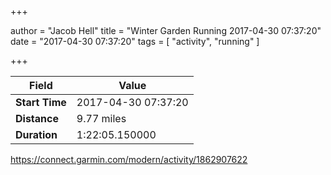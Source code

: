 +++

author = "Jacob Hell"
title = "Winter Garden Running 2017-04-30 07:37:20"
date = "2017-04-30 07:37:20"
tags = [
    "activity", "running"
]

+++

<!--more-->

|Field  |Value  |
|--- | --- |
|**Start Time**|2017-04-30 07:37:20|
|**Distance**|9.77 miles|
|**Duration**|1:22:05.150000|

https://connect.garmin.com/modern/activity/1862907622